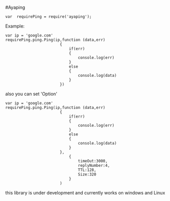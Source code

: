 #Ayaping

```var  requirePing = require('ayaping');```

Example:
```
var ip = 'google.com'
requirePing.ping.Ping(ip,function (data,err)
                        {
                            if(err)
                            {
                                console.log(err)
                            }
                            else
                            {
                                console.log(data)
                            }
                        })
```

also you can set 'Option'

```
var ip = 'google.com'
requirePing.ping.Ping(ip,function (data,err)
                        {
                            if(err)
                            {
                                console.log(err)
                            }
                            else
                            {
                                console.log(data)
                            }
                        },
                            {
                                timeOut:3000,
                                replyNumber:4,
                                TTL:128,
                                Size:320
                            }
                        )
```


this library is under development and currently works on windows and Linux
